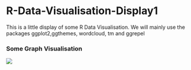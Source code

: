 # R-Data-Visualisation-Display1
This is a little display of some R Data Visualisation. We will mainly use the packages ggplot2,ggthemes, wordcloud, tm and ggrepel 

### Some Graph Visualisation 

<img src = https://github.com/WilliamBak6/R-Data-Visualisation-Display1/tree/main/Graph/Visualisation-Lien-Prevu-Retard.png> 

<br>

